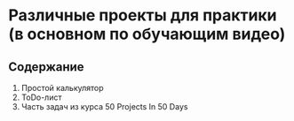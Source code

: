 # Различные проекты для практики (в основном по обучающим видео)

## Содержание

  1. Простой калькулятор
  2. ToDo-лист
  3. Часть задач из курса 50 Projects In 50 Days

